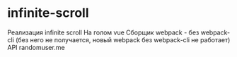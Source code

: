 # infinite-scroll

Реализация infinite scroll
На голом vue
Сборщик webpack - без webpack-cli (без него не получается, новый webpack без webpack-cli не работает)
API randomuser.me
